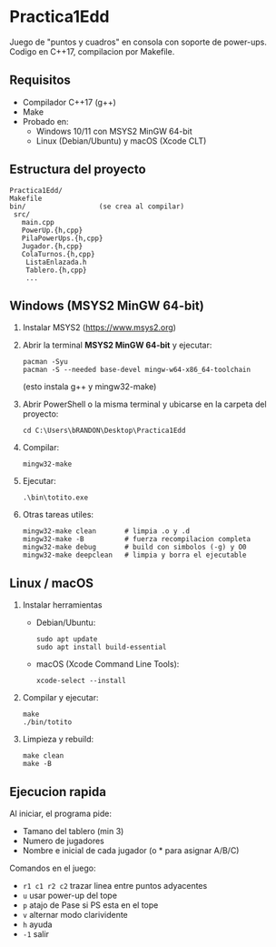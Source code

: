 # Practica1Edd

Juego de "puntos y cuadros" en consola con soporte de power-ups.
Codigo en C++17, compilacion por Makefile.

## Requisitos

- Compilador C++17 (g++)
- Make
- Probado en:
  - Windows 10/11 con MSYS2 MinGW 64-bit
  - Linux (Debian/Ubuntu) y macOS (Xcode CLT)

## Estructura del proyecto

```
Practica1Edd/
Makefile
bin/                  (se crea al compilar)
 src/
   main.cpp
   PowerUp.{h,cpp}
   PilaPowerUps.{h,cpp}
   Jugador.{h,cpp}
   ColaTurnos.{h,cpp}
    ListaEnlazada.h
    Tablero.{h,cpp}
    ...
```

## Windows (MSYS2 MinGW 64-bit)

1) Instalar MSYS2 (https://www.msys2.org)
2) Abrir la terminal **MSYS2 MinGW 64-bit** y ejecutar:
   ```
   pacman -Syu
   pacman -S --needed base-devel mingw-w64-x86_64-toolchain
   ```
   (esto instala g++ y mingw32-make)

3) Abrir PowerShell o la misma terminal y ubicarse en la carpeta del proyecto:
   ```
   cd C:\Users\bRANDON\Desktop\Practica1Edd
   ```

4) Compilar:
   ```
   mingw32-make
   ```

5) Ejecutar:
   ```
   .\bin\totito.exe
   ```

6) Otras tareas utiles:
   ```
   mingw32-make clean       # limpia .o y .d
   mingw32-make -B          # fuerza recompilacion completa
   mingw32-make debug       # build con simbolos (-g) y O0
   mingw32-make deepclean   # limpia y borra el ejecutable
   ```


## Linux / macOS

1) Instalar herramientas
   - Debian/Ubuntu:
     ```
     sudo apt update
     sudo apt install build-essential
     ```
   - macOS (Xcode Command Line Tools):
     ```
     xcode-select --install
     ```

2) Compilar y ejecutar:
   ```
   make
   ./bin/totito
   ```

3) Limpieza y rebuild:
   ```
   make clean
   make -B
   ```

## Ejecucion rapida

Al iniciar, el programa pide:
- Tamano del tablero (min 3)
- Numero de jugadores
- Nombre e inicial de cada jugador (o * para asignar A/B/C)

Comandos en el juego:
- `r1 c1 r2 c2`  trazar linea entre puntos adyacentes 
- `u`            usar power-up del tope
- `p`            atajo de Pase si PS esta en el tope
- `v`            alternar modo clarividente
- `h`            ayuda
- `-1`           salir



